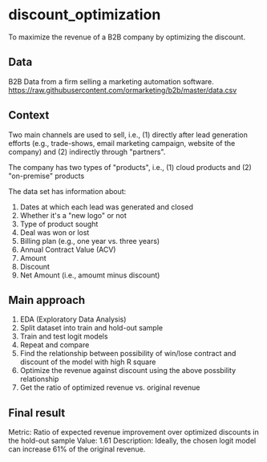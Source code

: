 # discount_optimization
To maximize the revenue of a B2B company by optimizing the discount.

## Data
B2B Data from a firm selling a marketing automation software. 
https://raw.githubusercontent.com/ormarketing/b2b/master/data.csv

## Context 
Two main channels are used to sell, i.e., (1) directly after lead generation efforts (e.g., trade-shows, email marketing campaign, website of the company) and (2) indirectly through "partners".

The company has two types of "products", i.e., (1) cloud products and (2) "on-premise" products

The data set has information about:
1.   Dates at which each lead was generated and closed
2.   Whether it's a "new logo" or not
3.   Type of product sought
4.   Deal was won or lost
5.   Billing plan (e.g., one year vs. three years)
6.   Annual Contract Value (ACV)
7.   Amount
8.   Discount
9.   Net Amount (i.e., amoumt minus discount)

## Main approach 
1. EDA (Exploratory Data Analysis)
2. Split dataset into train and hold-out sample 
3. Train and test logit models 
3. Repeat and compare 
4. Find the relationship between possibility of win/lose contract and discount of the model with high R square 
5. Optimize the revenue against discount using the above possbility relationship 
6. Get the ratio of optimized revenue vs. original revenue

## Final result 
Metric: Ratio of expected revenue improvement over optimized discounts in the hold-out sample 
Value: 1.61
Description: Ideally, the chosen logit model can increase 61% of the original revenue. 
